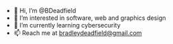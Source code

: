 - 👋 Hi, I’m @BDeadfield
- 👀 I’m interested in software, web and graphics design
- 🌱 I’m currently learning cybersecurity
- 📫 Reach me at bradleydeadfield@gmail.com

<!---
BDeadfield/BDeadfield is a ✨ special ✨ repository because its `README.md` (this file) appears on your GitHub profile.
You can click the Preview link to take a look at your changes.
--->
